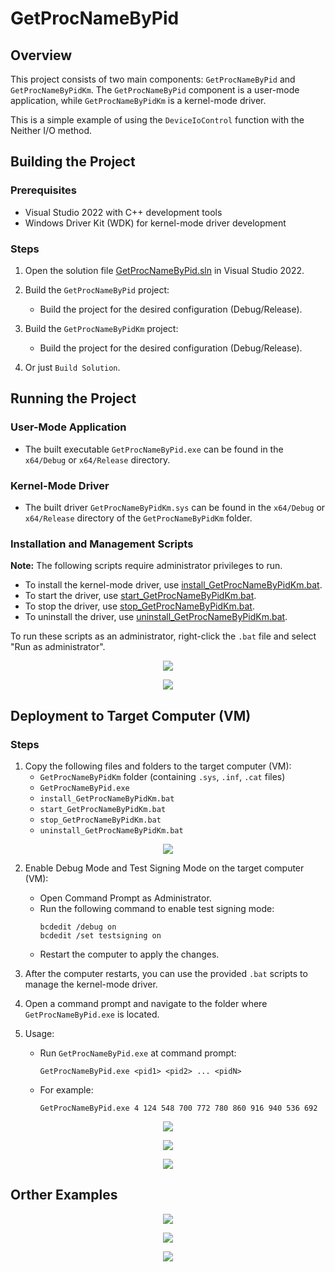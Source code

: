 # GetProcNameByPid

## Overview

This project consists of two main components: `GetProcNameByPid` and `GetProcNameByPidKm`. The `GetProcNameByPid` component is a user-mode application, while `GetProcNameByPidKm` is a kernel-mode driver.

This is a simple example of using the `DeviceIoControl` function with the Neither I/O method.

## Building the Project

### Prerequisites

- Visual Studio 2022 with C++ development tools
- Windows Driver Kit (WDK) for kernel-mode driver development

### Steps

1. Open the solution file [GetProcNameByPid.sln](GetProcNameByPid.sln) in Visual Studio 2022.

2. Build the `GetProcNameByPid` project:
   - Build the project for the desired configuration (Debug/Release).

3. Build the `GetProcNameByPidKm` project:
   - Build the project for the desired configuration (Debug/Release).

4. Or just `Build Solution`.

## Running the Project

### User-Mode Application

- The built executable `GetProcNameByPid.exe` can be found in the `x64/Debug` or `x64/Release` directory.

### Kernel-Mode Driver

- The built driver `GetProcNameByPidKm.sys` can be found in the `x64/Debug` or `x64/Release` directory of the `GetProcNameByPidKm` folder.

### Installation and Management Scripts

**Note:** The following scripts require administrator privileges to run.

- To install the kernel-mode driver, use [install_GetProcNameByPidKm.bat](install_GetProcNameByPidKm.bat).
- To start the driver, use [start_GetProcNameByPidKm.bat](start_GetProcNameByPidKm.bat).
- To stop the driver, use [stop_GetProcNameByPidKm.bat](stop_GetProcNameByPidKm.bat).
- To uninstall the driver, use [uninstall_GetProcNameByPidKm.bat](uninstall_GetProcNameByPidKm.bat).

To run these scripts as an administrator, right-click the `.bat` file and select "Run as administrator".

<p align="center">
    <img src="Images/install_bat.png" />
</p>

<p align="center">
    <img src="Images/uninstall_bat.png" />
</p>

## Deployment to Target Computer (VM)

### Steps

1. Copy the following files and folders to the target computer (VM):
   - `GetProcNameByPidKm` folder (containing `.sys`, `.inf`, `.cat` files)
   - `GetProcNameByPid.exe`
   - `install_GetProcNameByPidKm.bat`
   - `start_GetProcNameByPidKm.bat`
   - `stop_GetProcNameByPidKm.bat`
   - `uninstall_GetProcNameByPidKm.bat`

<p align="center">
    <img src="Images/testing_folder.png" />
</p>

2. Enable Debug Mode and Test Signing Mode on the target computer (VM):
   - Open Command Prompt as Administrator.
   - Run the following command to enable test signing mode:
     ```
     bcdedit /debug on
     bcdedit /set testsigning on
     ```
   - Restart the computer to apply the changes.

3. After the computer restarts, you can use the provided `.bat` scripts to manage the kernel-mode driver.

4. Open a command prompt and navigate to the folder where `GetProcNameByPid.exe` is located.

5. Usage:
   - Run `GetProcNameByPid.exe` at command prompt:
     ```
     GetProcNameByPid.exe <pid1> <pid2> ... <pidN>
     ```
   - For example:
     ```
     GetProcNameByPid.exe 4 124 548 700 772 780 860 916 940 536 692
     ```

<p align="center">
    <img src="Images/um_multi_pid.png" />
</p>

<p align="center">
    <img src="Images/tasklist.png" />
</p>

<p align="center">
    <img src="Images/km_multi_pid.png" />
</p>

## Orther Examples

<p align="center">
    <img src="Images/km_um_one_pid.png" />
</p>

<p align="center">
    <img src="Images/um_pid_not_found.png" />
</p>

<p align="center">
    <img src="Images/km_pid_not_found.png" />
</p>